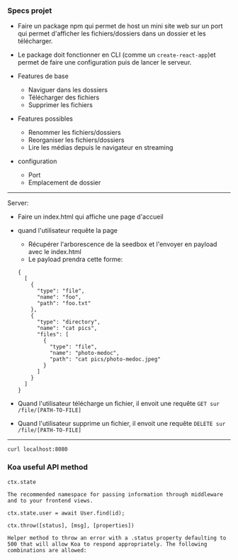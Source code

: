### Specs projet

- Faire un package npm qui permet de host un mini site web sur un port qui permet d'afficher les fichiers/dossiers dans un dossier et les télécharger.
- Le package doit fonctionner en CLI (comme un `create-react-app`)et permet de faire une configuration puis de lancer le serveur.

- Features de base
  - Naviguer dans les dossiers
  - Télécharger des fichiers
  - Supprimer les fichiers

- Features possibles
  - Renommer les fichiers/dossiers
  - Reorganiser les fichiers/dossiers
  - Lire les médias depuis le navigateur en streaming

- configuration
  - Port
  - Emplacement de dossier

------------------------------------------------------------------------------------------------------------

Server:

  - Faire un index.html qui affiche une page d'accueil
  - quand l'utilisateur requête la page
    - Récupérer l'arborescence de la seedbox et l'envoyer en payload avec le index.html
    - Le payload prendra cette forme:
    ```
    {
      [
        {
          "type": "file",
          "name": "foo",
          "path": "foo.txt"
        },
        {
          "type": "directory",
          "name": "cat pics",
          "files": [
            {
              "type": "file",
              "name": "photo-medoc",
              "path": "cat pics/photo-medoc.jpeg"
            }
          ]
        }
      ]
    }
    ```

  - Quand l'utilisateur télécharge un fichier, il envoit une requête `GET sur /file/[PATH-TO-FILE]`
  - Quand l'utilisateur supprime un fichier, il envoit une requête `DELETE sur /file/[PATH-TO-FILE]`

------------------------------------------------------------------------------------------------------------

  `curl localhost:8080`

  ### Koa useful API method
  ```
  ctx.state

  The recommended namespace for passing information through middleware and to your frontend views.

  ctx.state.user = await User.find(id);
  ```

  ```
  ctx.throw([status], [msg], [properties])

  Helper method to throw an error with a .status property defaulting to 500 that will allow Koa to respond appropriately. The following combinations are allowed:
  ```

